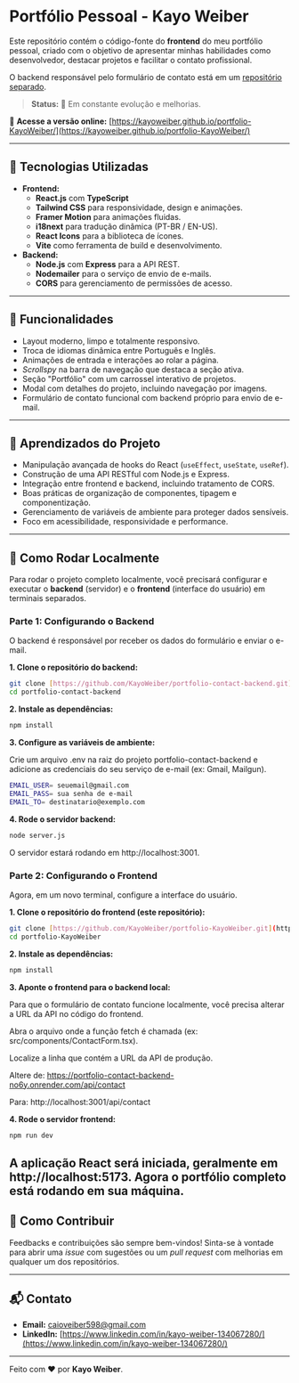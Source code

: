 # Portfólio Pessoal - Kayo Weiber

Este repositório contém o código-fonte do **frontend** do meu portfólio pessoal, criado com o objetivo de apresentar minhas habilidades como desenvolvedor, destacar projetos e facilitar o contato profissional.

O backend responsável pelo formulário de contato está em um [repositório separado](https://github.com/KayoWeiber/portfolio-contact-backend).

> **Status:** 🚧 Em constante evolução e melhorias.

🔗 **Acesse a versão online:** [https://kayoweiber.github.io/portfolio-KayoWeiber/](https://kayoweiber.github.io/portfolio-KayoWeiber/)

---

## 🚀 Tecnologias Utilizadas

- **Frontend:**
    - **React.js** com **TypeScript**
    - **Tailwind CSS** para responsividade, design e animações.
    - **Framer Motion** para animações fluidas.
    - **i18next** para tradução dinâmica (PT-BR / EN-US).
    - **React Icons** para a biblioteca de ícones.
    - **Vite** como ferramenta de build e desenvolvimento.
- **Backend:**
    - **Node.js** com **Express** para a API REST.
    - **Nodemailer** para o serviço de envio de e-mails.
    - **CORS** para gerenciamento de permissões de acesso.

---

## 🎯 Funcionalidades

- Layout moderno, limpo e totalmente responsivo.
- Troca de idiomas dinâmica entre Português e Inglês.
- Animações de entrada e interações ao rolar a página.
- *Scrollspy* na barra de navegação que destaca a seção ativa.
- Seção "Portfólio" com um carrossel interativo de projetos.
- Modal com detalhes do projeto, incluindo navegação por imagens.
- Formulário de contato funcional com backend próprio para envio de e-mail.

---

## 🧠 Aprendizados do Projeto

- Manipulação avançada de hooks do React (`useEffect`, `useState`, `useRef`).
- Construção de uma API RESTful com Node.js e Express.
- Integração entre frontend e backend, incluindo tratamento de CORS.
- Boas práticas de organização de componentes, tipagem e componentização.
- Gerenciamento de variáveis de ambiente para proteger dados sensíveis.
- Foco em acessibilidade, responsividade e performance.

---

## 📌 Como Rodar Localmente

Para rodar o projeto completo localmente, você precisará configurar e executar o **backend** (servidor) e o **frontend** (interface do usuário) em terminais separados.

### Parte 1: Configurando o Backend

O backend é responsável por receber os dados do formulário e enviar o e-mail.

**1. Clone o repositório do backend:**
```bash
git clone [https://github.com/KayoWeiber/portfolio-contact-backend.git](https://github.com/KayoWeiber/portfolio-contact-backend.git)
cd portfolio-contact-backend
```
**2. Instale as dependências:**
```bash
npm install
```
**3. Configure as variáveis de ambiente:**

Crie um arquivo .env na raiz do projeto portfolio-contact-backend e adicione as credenciais do seu serviço de e-mail (ex: Gmail, Mailgun).
```bash
EMAIL_USER= seuemail@gmail.com
EMAIL_PASS= sua senha de e-mail
EMAIL_TO= destinatario@exemplo.com
```
**4. Rode o servidor backend:**
```bash
node server.js
```
O servidor estará rodando em http://localhost:3001.

### Parte 2: Configurando o Frontend

Agora, em um novo terminal, configure a interface do usuário.

**1. Clone o repositório do frontend (este repositório):**
```bash
git clone [https://github.com/KayoWeiber/portfolio-KayoWeiber.git](https://github.com/KayoWeiber/portfolio-KayoWeiber.git)
cd portfolio-KayoWeiber
```

**2. Instale as dependências:**
```bash
npm install
```
**3. Aponte o frontend para o backend local:**

Para que o formulário de contato funcione localmente, você precisa alterar a URL da API no código do frontend.

Abra o arquivo onde a função fetch é chamada (ex: src/components/ContactForm.tsx).

Localize a linha que contém a URL da API de produção.

Altere de:
https://portfolio-contact-backend-no6y.onrender.com/api/contact

Para:
http://localhost:3001/api/contact

**4. Rode o servidor frontend:**
```bash
npm run dev
```
A aplicação React será iniciada, geralmente em http://localhost:5173. Agora o portfólio completo está rodando em sua máquina.
---


## 🤝 Como Contribuir

Feedbacks e contribuições são sempre bem-vindos! Sinta-se à vontade para abrir uma *issue* com sugestões ou um *pull request* com melhorias em qualquer um dos repositórios.

---

## 📬 Contato

- **Email:** [caioveiber598@gmail.com](mailto:caioveiber598@gmail.com)
- **LinkedIn:** [https://www.linkedin.com/in/kayo-weiber-134067280/](https://www.linkedin.com/in/kayo-weiber-134067280/)

---

Feito com ❤️ por **Kayo Weiber**.